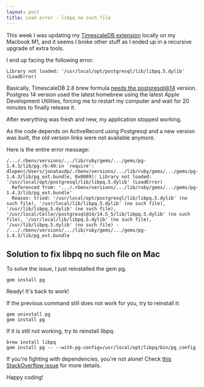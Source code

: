 ```yaml
---
layout: post
title: Load error - libpq no such file
---
```


This week I was updating my [TimescaleDB extension][1] locally on my Macbook M1, and it seems I broke other stuff as I ended up in a recursive upgrade of extra tools.

I end up facing the following error:

    Library not loaded: '/usr/local/opt/postgresql/lib/libpq.5.dylib' (LoadError)

Basically, TimescaleDB 2.8 brew formula [needs the postgresql@14][2] version.
Postgres 14 version used the latest homebrew using the latest Apple Development Utilities, forcing me to restart my computer and wait for 20 minutes to finally release it.

After everything was fresh and new, my application stopped working.

As the code depends on ActiveRecord using Postgresql and a new version was built, the old version links were not available anymore.

Here is the entire error message:

```
/.../.rbenv/versions/.../lib/ruby/gems/.../gems/pg-1.4.3/lib/pg.rb:49:in `require': dlopen(/Users/jonatasdp/.rbenv/versions/.../lib/ruby/gems/.../gems/pg-1.4.3/lib/pg_ext.bundle, 0x0009): Library not loaded: '/usr/local/opt/postgresql/lib/libpq.5.dylib' (LoadError)
  Referenced from: '.../.rbenv/versions/.../lib/ruby/gems/.../gems/pg-1.4.3/lib/pg_ext.bundle'
  Reason: tried: '/usr/local/opt/postgresql/lib/libpq.5.dylib' (no such file), '/usr/local/lib/libpq.5.dylib' (no such file), '/usr/lib/libpq.5.dylib' (no such file), '/usr/local/Cellar/postgresql@14/14.5_5/lib/libpq.5.dylib' (no such file), '/usr/local/lib/libpq.5.dylib' (no such file), '/usr/lib/libpq.5.dylib' (no such file) - /.../.rbenv/versions/.../lib/ruby/gems/.../gems/pg-1.4.3/lib/pg_ext.bundle
```

## Solution to fix libpq no such file on Mac

To solve the issue, I just reinstalled the gem pg.

    gem install pg


Ready! It's back to work!

If the previous command still does not work for you, try to reinstall it:

    gem uninstall pg
    gem install pg

If it is still not working, try to reinstall libpq:

    brew install libpq
    gem install pg -- --with-pg-config=/usr/local/opt/libpq/bin/pg_config

If you're fighting with dependencies, you're not alone! Check [this StackOverflow issue][3] for more details.

Happy coding!

[1]: https://github.com/timescale/timescaledb
[2]: https://github.com/timescale/homebrew-tap/pull/24
[3]: https://stackoverflow.com/questions/3116015/how-to-install-postgresqls-pg-gem-on-ubuntu

